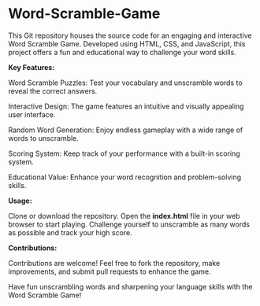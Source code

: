 # Word-Scramble-Game
This Git repository houses the source code for an engaging and interactive Word Scramble Game. Developed using HTML, CSS, and JavaScript, this project offers a fun and educational way to challenge your word skills.

**Key Features:**

Word Scramble Puzzles: Test your vocabulary and unscramble words to reveal the correct answers.

Interactive Design: The game features an intuitive and visually appealing user interface.

Random Word Generation: Enjoy endless gameplay with a wide range of words to unscramble.

Scoring System: Keep track of your performance with a built-in scoring system.

Educational Value: Enhance your word recognition and problem-solving skills.

**Usage:**

Clone or download the repository.
Open the **index.html** file in your web browser to start playing.
Challenge yourself to unscramble as many words as possible and track your high score.

**Contributions:**

Contributions are welcome! Feel free to fork the repository, make improvements, and submit pull requests to enhance the game.

Have fun unscrambling words and sharpening your language skills with the Word Scramble Game!

